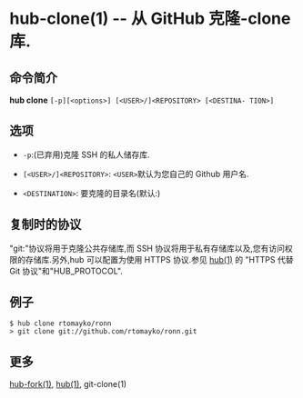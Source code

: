 # hub-clone(1) -- 从 GitHub 克隆-clone 库.

## 命令简介

**hub clone** `[-p][<options>] [<USER>/]<REPOSITORY> [<DESTINA-
TION>]`

## 选项

- `-p`:(已弃用)克隆 SSH 的私人储存库.

- `[<USER>/]<REPOSITORY>`: `<USER>`默认为您自己的 Github 用户名.

- `<DESTINATION>`: 要克隆的目录名(默认:<REPOSITORY>)

## 复制时的协议

"git:"协议将用于克隆公共存储库,而 SSH 协议将用于私有存储库以及,您有访问权限的存储库.另外,hub 可以配置为使用 HTTPS 协议.参见 [hub(1)](hub.1.zh.md) 的 "HTTPS 代替 Git 协议"和"HUB_PROTOCOL".

## 例子

```
$ hub clone rtomayko/ronn
> git clone git://github.com/rtomayko/ronn.git
```

## 更多

[hub-fork(1)](hub-fork.1.zh.md), [hub(1)](hub.1.zh.md), git-clone(1)

